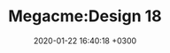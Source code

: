 ﻿---
layout: post_1
title: "Megacme:Design 18"
img: set18-1.jpg # Add image post (optional)
img_1: set18-2.jpg # Add image post (optional)
img_2: set18-3.jpg # Add image post (optional)
img_2: set18-4.jpg # Add image post (optional)
date: 2020-01-22 16:40:18 +0300
description: You’ll find this post in your `_posts` directory. Go ahead and edit it and re-build the site to see your changes. # Add post description (optional)
tag: [Leggings, Seamless,Ombre]
---

